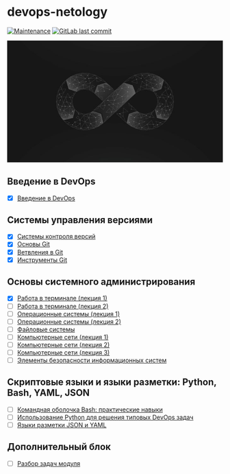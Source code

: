 # devops-netology
[![Maintenance](https://img.shields.io/badge/maintained%3F-yes-green.svg)](https://github.com/Dexogen/devops-netology)
[![GitLab last commit](https://badgen.net/github/last-commit/Dexogen/devops-netology/main)](https://github.com/Dexogen/devops-netology/commits/main)

![devops-netology](intro.jpg)

## Введение в DevOps
* [x] [Введение в DevOps](01-intro/README.md#01-intro-01)

## Системы управления версиями
* [x] [Системы контроля версий](02-git/README.md#02-git-01-vcs)
* [x] [Основы Git](02-git/README.md#02-git-02-base)
* [x] [Ветвления в Git](02-git/README.md#02-git-03-branching)
* [x] [Инструменты Git](02-git/README.md#02-git-04-tools)

## Основы системного администрирования
* [x] [Работа в терминале (лекция 1)](03-sysadmin/README.md#03-sysadmin-01-terminal) 
* [ ] [Работа в терминале (лекция 2)](03-sysadmin/README.md#03-sysadmin-02-terminal) 
* [ ] [Операционные системы (лекция 1)](03-sysadmin/README.md#03-sysadmin-03-os) 
* [ ] [Операционные системы (лекция 2)](03-sysadmin/README.md#03-sysadmin-04-os) 
* [ ] [Файловые системы](03-sysadmin/README.md#03-sysadmin-05-fs) 
* [ ] [Компьютерные сети (лекция 1)](03-sysadmin/README.md#03-sysadmin-06-net) 
* [ ] [Компьютерные сети (лекция 2)](03-sysadmin/README.md#03-sysadmin-07-net) 
* [ ] [Компьютерные сети (лекция 3)](03-sysadmin/README.md#03-sysadmin-08-net) 
* [ ] [Элементы безопасности информационных систем](03-sysadmin/README.md#03-sysadmin-09-security) 

## Скриптовые языки и языки разметки: Python, Bash, YAML, JSON
* [ ] [Командная оболочка Bash: практические навыки](04-script/README.md#04-script-01-bash) 
* [ ] [Использование Python для решения типовых DevOps задач](04-script/README.md#04-script-02-py) 
* [ ] [Языки разметки JSON и YAML](04-script/README.md#04-script-03-yaml) 

## Дополнительный блок
* [ ] [Разбор задач модуля](#) 
